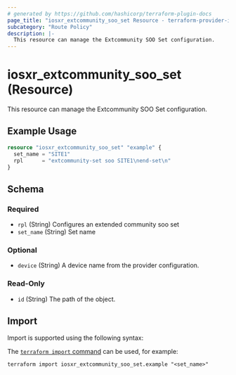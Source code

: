 ```yaml
---
# generated by https://github.com/hashicorp/terraform-plugin-docs
page_title: "iosxr_extcommunity_soo_set Resource - terraform-provider-iosxr"
subcategory: "Route Policy"
description: |-
  This resource can manage the Extcommunity SOO Set configuration.
---
```


# iosxr_extcommunity_soo_set (Resource)

This resource can manage the Extcommunity SOO Set configuration.

## Example Usage

```terraform
resource "iosxr_extcommunity_soo_set" "example" {
  set_name = "SITE1"
  rpl      = "extcommunity-set soo SITE1\nend-set\n"
}
```

<!-- schema generated by tfplugindocs -->
## Schema

### Required

- `rpl` (String) Configures an extended community soo set
- `set_name` (String) Set name

### Optional

- `device` (String) A device name from the provider configuration.

### Read-Only

- `id` (String) The path of the object.

## Import

Import is supported using the following syntax:

The [`terraform import` command](https://developer.hashicorp.com/terraform/cli/commands/import) can be used, for example:

```shell
terraform import iosxr_extcommunity_soo_set.example "<set_name>"
```
